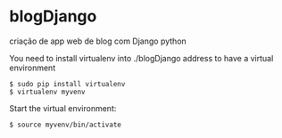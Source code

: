 # blogDjango
criação de app web de blog com Django python

You need to install virtualenv into ./blogDjango address to have a virtual environment

	$ sudo pip install virtualenv
	$ virtualenv myvenv
 
Start the virtual environment:

	$ source myvenv/bin/activate
